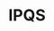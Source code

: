 ---
codehost: https://github.com/IPQualityScore
facebook: https://facebook.com/IPQualityScore
instagram: https://instagram.com/ipqualityscore
linkedin: https://linkedin.com/company/ipqualityscore
logohandle: ipqualityscore
sort: ipqualityscore
title: IPQS
twitter: https://x.com/IPQS
website: https://www.ipqualityscore.com/
---